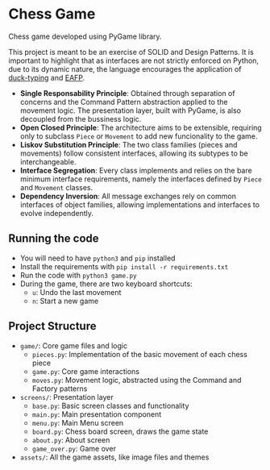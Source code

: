 # Chess Game

Chess game developed using PyGame library.

This project is meant to be an exercise of SOLID and Design Patterns. It is important to highlight that as interfaces are not strictly enforced on Python, due to its dynamic nature, the language encourages the application of [duck-typing](https://docs.python.org/3.8/glossary.html#term-duck-typing) and [EAFP](https://docs.python.org/3.8/glossary.html#term-eafp).

- **Single Responsability Principle**: Obtained through separation of concerns and the Command Pattern abstraction applied to the movement logic. The presentation layer, built with PyGame, is also decoupled from the bussiness logic. 
- **Open Closed Principle**: The architecture aims to be extensible, requiring only to subclass `Piece` or `Movement` to add new funcionality to the game.
- **Liskov Substitution Principle**: The two class families (pieces and movements) follow consistent interfaces, allowing its subtypes to be interchangeable.
- **Interface Segregation**: Every class implements and relies on the bare minimum interface requirements, namely the interfaces defined by `Piece` and `Movement` classes.
- **Dependency Inversion**: All message exchanges rely on common interfaces of object families, allowing implementations and interfaces to evolve independently. 

## Running the code
- You will need to have `python3` and `pip` installed
- Install the requirements with `pip install -r requirements.txt`
- Run the code with `python3 game.py`
- During the game, there are two keyboard shortcuts:
    - `u`: Undo the last movement
    - `n`: Start a new game

## Project Structure
- `game/`: Core game files and logic
    - `pieces.py`: Implementation of the basic movement of each chess piece
    - `game.py`: Core game interactions
    - `moves.py`: Movement logic, abstracted using the Command and Factory patterns
- `screens/`: Presentation layer
    - `base.py`: Basic screen classes and functionality
    - `main.py`: Main presentation component
    - `menu.py`: Main Menu screen
    - `board.py`: Chess board screen, draws the game state
    - `about.py`: About screen
    - `game_over.py`: Game over
- `assets/`: All the game assets, like image files and themes
